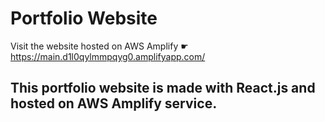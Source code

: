 # Portfolio Website
Visit the website hosted on AWS Amplify ☛ https://main.d1l0qylmmpqyg0.amplifyapp.com/

## This portfolio website is made with React.js and hosted on AWS Amplify service.
